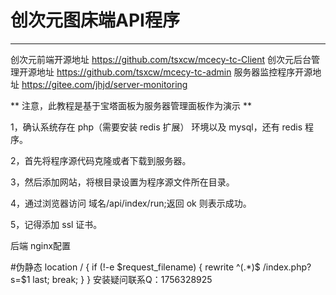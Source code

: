 # 创次元图床端API程序

*****

创次元前端开源地址 https://github.com/tsxcw/mcecy-tc-Client
创次元后台管理开源地址 https://github.com/tsxcw/mcecy-tc-admin
服务器监控程序开源地址 https://gitee.com/jhjd/server-monitoring

** 注意，此教程是基于宝塔面板为服务器管理面板作为演示 **

1，确认系统存在 php（需要安装 redis 扩展） 环境以及 mysql，还有 redis 程序。

2，首先将程序源代码克隆或者下载到服务器。

3，然后添加网站，将根目录设置为程序源文件所在目录。

4，通过浏览器访问 域名/api/index/run;返回 ok 则表示成功。

5，记得添加 ssl 证书。

后端 nginx配置

#伪静态
location / {
 if (!-e $request_filename) {
   rewrite ^(.*)$ /index.php?s=$1 last;
  break;
  }
}
安装疑问联系Q：1756328925
